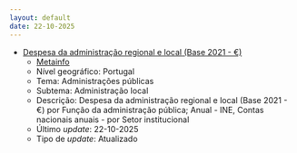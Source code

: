 ```yaml
---
layout: default
date: 22-10-2025
---
```

* [Despesa da administração regional e local (Base 2021 - €)](https://www.ine.pt/xportal/xmain?xpid=INE&xpgid=ine_indicadores&indOcorrCod=0014583&contexto=bd&selTab=tab2)
  * [Metainfo](https://www.ine.pt/bddXplorer/htdocs/minfo.jsp?var_cd=0014583&lingua=PT)
  * Nível geográfico: Portugal
  * Tema: Administrações públicas
  * Subtema: Administração local
  * Descrição: Despesa da administração regional e local (Base 2021 - €) por Função da administração pública; Anual - INE, Contas nacionais anuais - por Setor institucional
  * Último _update_: 22-10-2025
  * Tipo de _update_: Atualizado

